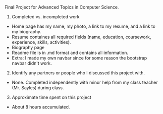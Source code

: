 Final Project for Advanced Topics in Computer Science.

1. Completed vs. incompleted work
* Home page has my name, my photo, a link to my resume, and a link to my biography.
* Resume containes all required fields (name, education, coursework, experience, skills, activities).
* Biography page
* Readme file is in .md format and contains all information.
* Extra: I made my own navbar since for some reason the bootstrap navbar didn't work.
2. Identify any partners or people who I discussed this project with.
* None. Completed independently with minor help from my class teacher (Mr. Sayles) during class.
3. Approximate time spent on this project
* About 8 hours accumulated.
